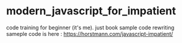 # modern_javascript_for_impatient
code training for beginner (it's me). just book sample code rewriting
sameple code is here : https://horstmann.com/javascript-impatient/
